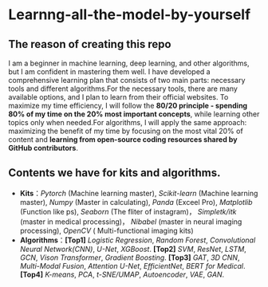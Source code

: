 # Learnng-all-the-model-by-yourself

## The reason of creating this repo 
I am a beginner in machine learning, deep learning, and other algorithms, but I am confident in mastering them well. I have developed a comprehensive learning plan that consists of two main parts: necessary tools and different algorithms.For the necessary tools, there are many available options, and I plan to learn from their official websites. To maximize my time efficiency, I will follow the **80/20 principle - spending 80% of my time on the 20% most important concepts**, while learning other topics only when needed.For algorithms, I will apply the same approach: maximizing the benefit of my time by focusing on the most vital 20% of content and **learning from open-source coding resources shared by GitHub contributors**.

## Contents we have for kits and algorithms.
* **Kits**：*Pytorch* (Machine learning master), *Scikit-learn* (Machine learning master), *Numpy* (Master in calculating), *Panda* (Exceel Pro), *Matplotlib* (Function like ps), *Seaborn* (The fliter of instagram)， *Simpletk/itk* (master in medical processing)， *Nibabel* (master in neural imaging processing), *OpenCV* ( Multi-functional imaging kits)
* **Algorithms**：**[Top1]** *Logistic Regression*, *Random Forest*, *Convolutional Neural Network(CNN)*, *U-Net*, *XGBoost*.
**[Top2]** *SVM*, *ResNet*, *LSTM*, *GCN*, *Vison Transformer*, *Gradient Boosting*. **[Top3]** *GAT*, *3D CNN*, *Multi-Modal Fusion*, *Attention U-Net*, *EfficientNet*, *BERT for Medical*. **[Top4]** *K-means*, *PCA*, *t-SNE/UMAP*, *Autoencoder*, *VAE*, *GAN*.
